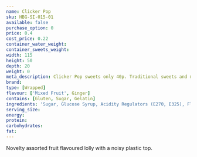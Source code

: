 ```yaml
---
name: Clicker Pop
sku: HBG-SI-015-01
available: false
purchase_option: 0
price: 0.4
cost_price: 0.22
container_water_weight: 
container_sweets_weight: 
width: 115
height: 50
depth: 20
weight: 0
meta_description: Clicker Pop sweets only 40p. Traditional sweets and more at Humbugs Confectionery Store. Specialists in satisfying your sweet tooth!
brand: 
type: [Wrapped]
flavour: ['Mixed Fruit', Ginger]
contains: [Gluten, Sugar, Gelatin]
ingredients: 'Sugar, Glucose Syrup, Acidity Regulators (E270, E325), Flavourings, Colours: E163, E100'
serving_size: 
energy: 
protein: 
carbohydrates: 
fat: 
---
```

Novelty assorted fruit flavoured lolly with a noisy plastic top.